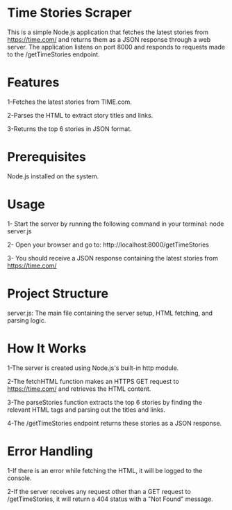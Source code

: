 # Time Stories Scraper

This is a simple Node.js application that fetches the latest stories from https://time.com/ and returns them as a JSON response through a web server. The application listens on port 8000 and responds to requests made to the /getTimeStories endpoint.

# Features
1-Fetches the latest stories from TIME.com.

2-Parses the HTML to extract story titles and links.

3-Returns the top 6 stories in JSON format.

# Prerequisites
Node.js installed on the system.

# Usage
1- Start the server by running the following command in your terminal: node server.js

2- Open your browser and go to: http://localhost:8000/getTimeStories

3- You should receive a JSON response containing the latest stories from https://time.com/

# Project Structure
server.js: The main file containing the server setup, HTML fetching, and parsing logic.

# How It Works
1-The server is created using Node.js's built-in http module.

2-The fetchHTML function makes an HTTPS GET request to https://time.com/ and retrieves the HTML content.

3-The parseStories function extracts the top 6 stories by finding the relevant HTML tags and parsing out the titles and links.

4-The /getTimeStories endpoint returns these stories as a JSON response.

# Error Handling
1-If there is an error while fetching the HTML, it will be logged to the console.

2-If the server receives any request other than a GET request to /getTimeStories, it will return a 404 status with a "Not Found" message.

